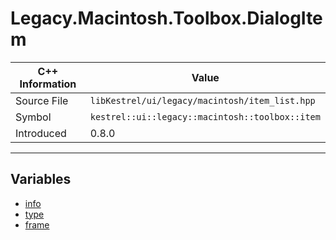 
# Legacy.Macintosh.Toolbox.DialogItem

| C++ Information | Value |
| --- | --- |
| Source File | `libKestrel/ui/legacy/macintosh/item_list.hpp` |
| Symbol | `kestrel::ui::legacy::macintosh::toolbox::item` |
| Introduced | 0.8.0 |


---

## Variables

 - [info](info.md)
 - [type](type.md)
 - [frame](frame.md)

